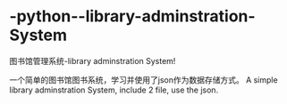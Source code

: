 # -python--library-adminstration-System
图书馆管理系统-library adminstration System!

一个简单的图书馆图书系统，学习并使用了json作为数据存储方式。
A simple library adminstration System, include 2 file, use the json.
